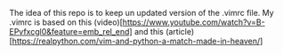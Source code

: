 The idea of this repo is to keep un updated version of the .vimrc file.
My .vimrc is based on this (video)[https://www.youtube.com/watch?v=B-EPvfxcgl0&feature=emb_rel_end]
and this (article)[https://realpython.com/vim-and-python-a-match-made-in-heaven/]



